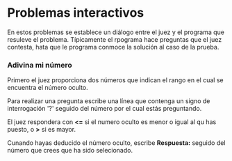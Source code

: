 # Problemas interactivos

En estos problemas se establece un diálogo entre el juez y el programa que resuleve el problema. Típicamente el rpograma hace preguntas que el juez contesta, hata que le programa conmoce la solución al caso de la prueba.

### Adivina mi número

Primero el juez proporciona dos números que indican el rango en el cual se encuentra el número oculto.

Para realizar una pregunta escribe una línea que contenga un signo de interrogación '?' seguido del número por el cual estás preguntando.

El juez respondera con **<=** si el numero oculto es menor o igual al qu has puesto, o **>** si es mayor.

Cunando hayas deducido el número oculto, escribe **Respuesta:** seguido del número que crees que ha sido selecionado.
